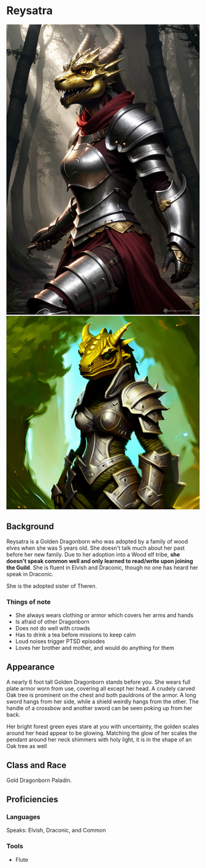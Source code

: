 # Reysatra

![Reysatra](Reysatra.jpg#gh-dark-mode-only)
![Reysatra](Reysatra_original.jpg#gh-light-mode-only)

## Background

Reysatra is a Golden Dragonborn who was adopted by a family of wood elves when she was 5 years old. She doesn't talk much about her past before her new family. Due to her adoption into a Wood elf tribe, **she doesn't speak common well and only learned to read/write upon joining the Guild**. She is fluent in Elvish and Draconic, though no one has heard her speak in Draconic.

She is the adopted sister of Theren.

### Things of note

- She always wears clothing or armor which covers her arms and hands
- Is afraid of other Dragonborn
- Does not do well with crowds
- Has to drink a tea before missions to keep calm
- Loud noises trigger PTSD episodes
- Loves her brother and mother, and would do anything for them

## Appearance

A nearly 6 foot tall Golden Dragonborn stands before you. She wears full plate armor worn from use, covering all except her head. A crudely carved Oak tree is prominent on the chest and both pauldrons of the armor. A long sword hangs from her side, while a shield weirdly hangs from the other. The handle of a crossbow and another sword can be seen poking up from her back.

Her bright forest green eyes stare at you with uncertainty, the golden scales around her head appear to be glowing. Matching the glow of her scales the pendant around her neck shimmers with holy light, it is in the shape of an Oak tree as well

## Class and Race

Gold Dragonborn Paladin.

## Proficiencies

### Languages

Speaks: Elvish, Draconic, and Common

### Tools

- Flute
